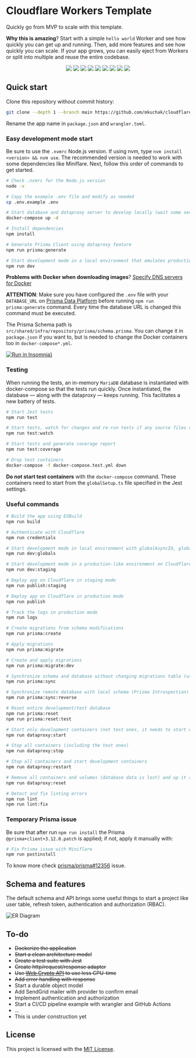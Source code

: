 # Cloudflare Workers Template

Quickly go from MVP to scale with this template.

**Why this is amazing**? Start with a simple `hello world` Worker and see how quickly you can get up and running. Then, add more features and see how quickly you can scale. If your app grows, you can easily eject from Workers or split into multiple and reuse the entire codebase.

<div align="center">

<img src="https://img.shields.io/badge/TypeScript-3178c6.svg?logo=typescript&logoColor=white" />
<img src="https://img.shields.io/badge/Cloudflare-F6821F?logo=cloudflare&logoColor=white" />
<img src="https://img.shields.io/badge/Prisma-0C3249?logo=prisma" />
<img src="https://img.shields.io/badge/MySQL-4479A1?logo=mysql&logoColor=white" />
<img src="https://img.shields.io/badge/ESBuild-EDB30B?logo=esbuild&logoColor=white" />
<img src="https://img.shields.io/badge/ESLint-4B32C3?logo=eslint&logoColor=white" />
<img src="https://img.shields.io/badge/Jest-C21325.svg?logo=jest&logoColor=white" />
<img src="https://img.shields.io/badge/Docker-2496ED.svg?logo=docker&logoColor=white" />
<img src="https://img.shields.io/badge/GitHub_Actions-%232671E5.svg?logo=githubactions&logoColor=white" />

</div>

## Quick start

Clone this repository without commit history:
```bash
git clone --depth 1 --branch main https://github.com/mkuchak/cloudflare-workers-template.git my-awesome-app
```

Rename the app name in `package.json` and `wrangler.toml`.

### Easy development mode start

Be sure to use the `.nvmrc` Node.js version. If using nvm, type `nvm install <version> && nvm use`. The recommended version is needed to work with some dependencies like Miniflare. Next, follow this order of commands to get started.

```bash
# Check .nvmrc for the Node.js version
node -v

# Copy the example .env file and modify as needed
cp .env.example .env

# Start database and dataproxy server to develop locally (wait some seconds for container processes to rise)
docker-compose up -d

# Install dependencies
npm install

# Generate Prisma Client using dataproxy feature
npm run prisma:generate

# Start development mode in a local environment that emulates production resources (Durable Objects, KV, etc.)
npm run dev
```

**Problems with Docker when downloading images**? [Specify DNS servers for Docker](https://docs.docker.com/engine/install/linux-postinstall/#specify-dns-servers-for-docker)

**ATTENTION**: Make sure you have configured the `.env` file with your `DATABASE_URL` on [Prisma Data Platform](https://www.prisma.io/dataplatform) before running `npm run prisma:generate` command. Every time the database URL is changed this command must be executed.

The Prisma Schema path is `src/shared/infra/repository/prisma/schema.prisma`. You can change it in `package.json` if you want to, but is needed to change the Docker containers too in `docker-compose*.yml`.

[![Run in Insomnia}](https://insomnia.rest/images/run.svg)](https://insomnia.rest/run/?label=Cloudflare%20Workers%20Template&uri=https%3A%2F%2Fgist.githubusercontent.com%2Fmkuchak%2Fdddcf33b56d9cbe3bcb2bf0f9bf3b12b%2Fraw%2F98840d37e697fb5ba5bed28b25fbb170f22b629d%2Finsomnia.json)


### Testing

When running the tests, an in-memory `MariaDB` database is instantiated with docker-compose so that the tests run quickly. Once instantiated, the database — along with the dataproxy — keeps running. This facilitates a new battery of tests.

```bash
# Start Jest tests
npm run test

# Start tests, watch for changes and re-run tests if any source files change
npm run test:watch

# Start tests and generate coverage report
npm run test:coverage

# Drop test containers
docker-compose -f docker-compose.test.yml down
```

**Do not start test containers** with the `docker-compose` command. These containers need to start from the `globalSetup.ts` file specified in the Jest settings.

### Useful commands

```bash
# Build the app using ESBuild
npm run build

# Authenticate with Cloudflare
npm run credentials

# Start development mode in local environment with globalAsyncIO, globalTimers and globalRandom enabled
npm run dev:globals

# Start development mode in a production-like environment on Cloudflare
npm run dev:staging

# Deploy app on Cloudflare in staging mode
npm run publish:staging

# Deploy app on Cloudflare in production mode
npm run publish

# Track the logs in production mode
npm run logs

# Create migrations from schema modifications
npm run prisma:create

# Apply migrations
npm run prisma:migrate

# Create and apply migrations
npm run prisma:migrate:dev

# Synchronize schema and database without changing migrations table (useful in PlanetScale)
npm run prisma:sync

# Synchronize remote database with local schema (Prisma Introspection)
npm run prisma:sync:reverse

# Reset entire development/test database
npm run prisma:reset
npm run prisma:reset:test

# Start only development containers (not test ones, it needs to start with test command)
npm run dataproxy:start

# Stop all containers (including the test ones)
npm run dataproxy:stop

# Stop all containers and start development containers
npm run dataproxy:restart

# Remove all containers and volumes (database data is lost) and up it again (excluding test containers)
npm run dataproxy:reset

# Detect and fix linting errors
npm run lint
npm run lint:fix
```

### Temporary Prisma issue

Be sure that after run `npm run install` the Prisma `@prisma+client+3.12.0.patch` is applied; if not, apply it manually with:
```bash
# Fix Prisma issue with Miniflare
npm run postinstall
```

To know more check [prisma/prisma#12356](https://github.com/prisma/prisma/issues/12356) issue.

## Schema and features

The default schema and API brings some useful things to start a project like user table, refresh token, authentication and authorization (RBAC).

![ER Diagram](https://user-images.githubusercontent.com/3791148/167148444-f7fa0f61-4ac2-426d-b41c-06c0ccbee334.svg)

## To-do

- ~~Dockerize the application~~
- ~~Start a clean architecture model~~
- ~~Create a test suite with Jest~~
- ~~Create http/request/response adapter~~
- ~~Use [Web Crypto API](https://developers.cloudflare.com/workers/runtime-apis/web-crypto/) to use less CPU-time~~
- ~~Add error handling with response~~
- Start a durable object model
- Add SendGrid mailer with provider to confirm email
- Implement authentication and authorization
- Start a CI/CD pipeline example with wrangler and GitHub Actions
- ...
- This is under construction yet

## License

This project is licensed with the [MIT License](LICENSE).
